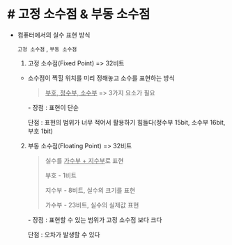 # \# 고정 소수점 & 부동 소수점



- 컴퓨터에서의 실수 표현 방식

  `고정 소수점` , `부동 소수점`

  

  1.  고정 소수점(Fixed Point)  =>  32비트

     - 소수점이 찍힐 위치를 미리 정해놓고 소수를 표현하는 방식

       > <u>부호, 정수부, 소수부</u> => 3가지 요소가 필요

       \- 장점 : 표현이 단순

         단점 : 표현의 범위가 너무 적어서 활용하기 힘들다(정수부 15bit, 소수부 16bit, 부호 1bit)

     

  2. 부동 소수점(Floating Point)  => 32비트

     > 실수를 <u>가수부 + 지수부</u>로 표현
     >
     > 부호 - 1비트
     >
     > 지수부 - 8비트, 실수의 크기를 표현
     >
     > 가수부 - 23비트, 실수의 실제값 표현

     \- 장점 : 표현할 수 있는 범위가 고정 소수점 보다 크다

       단점 : 오차가 발생할 수 있다